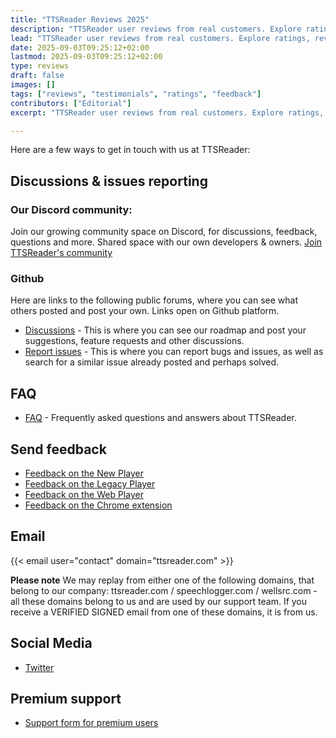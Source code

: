 ```yaml
---
title: "TTSReader Reviews 2025"
description: "TTSReader user reviews from real customers. Explore ratings, reviews, pros & cons of the Text to Speech tool, TTSReader, updated for 2025"
lead: "TTSReader user reviews from real customers. Explore ratings, reviews, pros & cons of the Text to Speech tool, TTSReader, updated for 2025"
date: 2025-09-03T09:25:12+02:00
lastmod: 2025-09-03T09:25:12+02:00
type: reviews
draft: false
images: []
tags: ["reviews", "testimonials", "ratings", "feedback"]
contributors: ["Editorial"]
excerpt: "TTSReader user reviews from real customers. Explore ratings, reviews, pros & cons of the Text to Speech tool, TTSReader, updated for 2025"

---
```


Here are a few ways to get in touch with us at TTSReader:

## Discussions & issues reporting

### Our Discord community:

Join our growing community space on Discord, for discussions, feedback, questions and more. Shared space with our own developers & owners. [Join TTSReader's community](https://discord.gg/GQT5f5kM)

### Github

Here are links to the following public forums, where you can see what others posted and post your own. Links open on Github platform.
- [Discussions](https://github.com/ttsreader/ttsreader-web/discussions) - This is where you can see our roadmap and post your suggestions, feature requests and other discussions.
- [Report issues](https://github.com/ttsreader/ttsreader-web/issues) - This is where you can report bugs and issues, as well as search for a similar issue already posted and perhaps solved.

## FAQ
- [FAQ](/faq/) - Frequently asked questions and answers about TTSReader.

## Send feedback
- [Feedback on the New Player](https://docs.google.com/forms/d/e/1FAIpQLSecnm9ZnFje9S6OSSQqP4Ts4av-hSmhAUbuLvQAojWUdckAtg/viewform?usp=sf_link)
- [Feedback on the Legacy Player](https://docs.google.com/forms/d/e/1FAIpQLSdVYIL6UxGrX3VSgJvdrYq2XE0tdCP3BXfScDf5MT4INYXh_w/viewform?usp=sf_link)
- [Feedback on the Web Player](https://docs.google.com/forms/d/e/1FAIpQLSdYGXU2VKVWsJrs8rrqJ9IF9lPlw7Oe3pz01SzMCAWjhluZmg/viewform?usp=sf_link)
- [Feedback on the Chrome extension](https://docs.google.com/forms/d/e/1FAIpQLSdrXYHPCdhNNEpXgoGZ3aV1_zAPrkjlrQGJURn3jWIvIsIj6g/viewform?usp=sf_link)

## Email
{{< email user="contact" domain="ttsreader.com" >}}

**Please note** We may replay from either one of the following domains, that belong to our company: ttsreader.com / speechlogger.com / wellsrc.com - all these domains belong to us and are used by our support team. If you receive a VERIFIED SIGNED email from one of these domains, it is from us.

## Social Media
- [Twitter](https://twitter.com/speechlogger)

## Premium support
- [Support form for premium users](https://docs.google.com/forms/d/e/1FAIpQLSc-gAEGNiCixhSjTjkJXu3cYSqDJYEMa9vPzRPKnY6Pei_yrQ/viewform?usp=sf_link)
